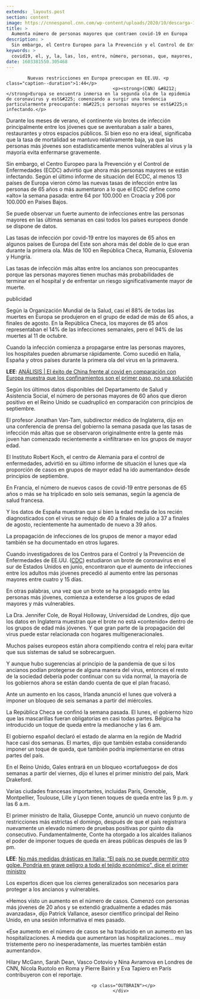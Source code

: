 ```yaml
--- 
extends: _layouts.post 
section: content 
image: https://cnnespanol.cnn.com/wp-content/uploads/2020/10/descarga-1-12.jpeg?quality=100&strip=info 
title: > 
  Aumenta número de personas mayores que contraen covid-19 en Europa 
description: > 
  Sin embargo, el Centro Europeo para la Prevención y el Control de Enfermedades (ECDC) advirtió que ahora más personas mayores se están infectando.Se puede observar un fuerte aumento de infecciones entre las personas mayores en las últimas semanas en casi todos los países europeos donde se dispone de datos.Como sucedió en Italia, España y otros países durante la primera ola del virus en la primavera.En el Reino Unido, Gales entrará en un bloqueo «cortafuegos» de dos semanas a partir del viernes, dijo el lunes el primer ministro del país, Mark Drakeford.«Ese aumento en el número de casos se ha traducido en un aumento en las hospitalizaciones. 
keywords: > 
  covid19, el, y, la, las, los, entre, número, personas, que, mayores, europa, contraen, en, más, se, aumenta 
date: 1603381550.305468 
--- 
```

<div><p class="share follow flush-left invisible">
	</p>
																	<p id="fave-video1" class="first"></p>
					 
			Nuevas restricciones en Europa preocupan en EE.UU. <p class="caption--duration">1:44</p>
											<p><strong>(CNN) &#8212; </strong>Europa se encuentra inmersa en la segunda ola de la epidemia de coronavirus y est&#225; comenzando a surgir una tendencia particularmente preocupante: m&#225;s personas mayores se est&#225;n infectando.</p>
<p>Durante los meses de verano, el continente vio brotes de infecci&#243;n principalmente entre los j&#243;venes que se aventuraban a salir a bares, restaurantes y otros espacios p&#250;blicos. Si bien eso no era ideal, significaba que la tasa de mortalidad se mantuvo relativamente baja, ya que las personas m&#225;s j&#243;venes son estad&#237;sticamente menos vulnerables al virus y la mayor&#237;a evita enfermarse gravemente.</p>
<p>Sin embargo, el Centro Europeo para la Prevenci&#243;n y el Control de Enfermedades (ECDC) advirti&#243; que ahora m&#225;s personas mayores se est&#225;n infectando. Seg&#250;n el &#250;ltimo informe de situaci&#243;n del ECDC, al menos 13 pa&#237;ses de Europa vieron c&#243;mo las nuevas tasas de infecci&#243;n entre las personas de 65 a&#241;os o m&#225;s aumentaron a lo que el ECDC define como &#171;alto&#187; la semana pasada: entre 64 por 100.000 en Croacia y 206 por 100.000 en Pa&#237;ses Bajos.</p><p id="ad_nat_btf_01" class="cnn_adtag cnn_adtag--dfp"></p><p>Se puede observar un fuerte aumento de infecciones entre las personas mayores en las &#250;ltimas semanas en casi todos los pa&#237;ses europeos donde se dispone de datos.</p>
<p>Las tasas de infecci&#243;n por covid-19 entre los mayores de 65 a&#241;os en algunos pa&#237;ses de Europa del Este son ahora m&#225;s del doble de lo que eran durante la primera ola. M&#225;s de 100 en Rep&#250;blica Checa, Rumania, Eslovenia y Hungr&#237;a.</p>
<p>Las tasas de infecci&#243;n m&#225;s altas entre los ancianos son preocupantes porque las personas mayores tienen muchas m&#225;s probabilidades de terminar en el hospital y de enfrentar un riesgo significativamente mayor de muerte.</p><p class="ad-heading-text">publicidad</p><p id="ad_out_vid_01" class="ad"></p><p>Seg&#250;n la Organizaci&#243;n Mundial de la Salud, casi el 88% de todas las muertes en Europa se produjeron en el grupo de edad de m&#225;s de 65 a&#241;os, a finales de agosto. En la Rep&#250;blica Checa, los mayores de 65 a&#241;os representaban el 14% de las infecciones semanales, pero el 94% de las muertes al 11 de octubre.</p>
<p>Cuando la infecci&#243;n comienza a propagarse entre las personas mayores, los hospitales pueden abrumarse r&#225;pidamente. Como sucedi&#243; en Italia, Espa&#241;a y otros pa&#237;ses durante la primera ola del virus en la primavera.</p>
<p><strong>LEE</strong>: <a href="https://cnnespanol.cnn.com/2020/10/20/analisis-el-exito-de-china-con-el-covid-en-comparacion-con-europa-muestra-que-los-confinamientos-son-el-primer-paso-no-una-solucion/">AN&#193;LISIS | El &#233;xito de China frente al covid en comparaci&#243;n con Europa muestra que los confinamientos son el primer paso, no una soluci&#243;n</a></p>
<p>Seg&#250;n los &#250;ltimos datos disponibles del Departamento de Salud y Asistencia Social, el n&#250;mero de personas mayores de 60 a&#241;os que dieron positivo en el Reino Unido se cuadruplic&#243; en comparaci&#243;n con principios de septiembre.</p>
<p>El profesor Jonathan Van-Tam, subdirector m&#233;dico de Inglaterra, dijo en una conferencia de prensa del gobierno la semana pasada que las tasas de infecci&#243;n m&#225;s altas que se observaron originalmente entre la gente m&#225;s joven han comenzado recientemente a &#171;infiltrarse&#187; en los grupos de mayor edad.</p>
<p>El Instituto Robert Koch, el centro de Alemania para el control de enfermedades, advirti&#243; en su &#250;ltimo informe de situaci&#243;n el lunes que &#171;la proporci&#243;n de casos en grupos de mayor edad ha ido aumentando&#187; desde principios de septiembre.</p>
<p>En Francia, el n&#250;mero de nuevos casos de covid-19 entre personas de 65 a&#241;os o m&#225;s se ha triplicado en solo seis semanas, seg&#250;n la agencia de salud francesa.</p>
<p>Y los datos de Espa&#241;a muestran que si bien la edad media de los reci&#233;n diagnosticados con el virus se redujo de 40 a finales de julio a 37 a finales de agosto, recientemente ha aumentado de nuevo a 39 a&#241;os.</p>
<p>La propagaci&#243;n de infecciones de los grupos de menor a mayor edad tambi&#233;n se ha documentado en otros lugares.</p>
<p>Cuando investigadores de los Centros para el Control y la Prevenci&#243;n de Enfermedades de EE.UU. (<a href="https://www.cdc.gov/mmwr/volumes/69/wr/mm6939e1.htm?s_cid=mm6939e1_w">CDC</a>) estudiaron un brote de coronavirus en el sur de Estados Unidos en junio, encontraron que el aumento de infecciones entre los adultos m&#225;s j&#243;venes precedi&#243; al aumento entre las personas mayores entre cuatro y 15 d&#237;as.</p>
<p>En otras palabras, una vez que un brote se ha propagado entre las personas m&#225;s j&#243;venes, comienza a extenderse a los grupos de edad mayores y m&#225;s vulnerables.</p>
<p>La Dra. Jennifer Cole, de Royal Holloway, Universidad de Londres, dijo que los datos en Inglaterra muestran que el brote no est&#225; &#171;contenido&#187; dentro de los grupos de edad m&#225;s j&#243;venes. Y que gran parte de la propagaci&#243;n del virus puede estar relacionada con hogares multigeneracionales.</p>
<p>Muchos pa&#237;ses europeos est&#225;n ahora compitiendo contra el reloj para evitar que sus sistemas de salud se sobrecarguen.</p>
<p>Y aunque hubo sugerencias al principio de la pandemia de que si los ancianos pod&#237;an protegerse de alguna manera del virus, entonces el resto de la sociedad deber&#237;a poder continuar con su vida normal, la mayor&#237;a de los gobiernos ahora se est&#225;n dando cuenta de que el plan fracas&#243;.</p>
<p>Ante un aumento en los casos, Irlanda anunci&#243; el lunes que volver&#225; a imponer un bloqueo de seis semanas a partir del mi&#233;rcoles.</p>
<p>La Rep&#250;blica Checa se confin&#243; la semana pasada. El lunes, el gobierno hizo que las mascarillas fueran obligatorias en casi todas partes. B&#233;lgica ha introducido un toque de queda entre la medianoche y las 6 am.</p>
<p>El gobierno espa&#241;ol declar&#243; el estado de alarma en la regi&#243;n de Madrid hace casi dos semanas. El martes, dijo que tambi&#233;n estaba considerando imponer un toque de queda, que tambi&#233;n podr&#237;a implementarse en otras partes del pa&#237;s.</p>
<p>En el Reino Unido, Gales entrar&#225; en un bloqueo &#171;cortafuegos&#187; de dos semanas a partir del viernes, dijo el lunes el primer ministro del pa&#237;s, Mark Drakeford.</p>
<p>Varias ciudades francesas importantes, incluidas Par&#237;s, Grenoble, Montpellier, Toulouse, Lille y Lyon tienen toques de queda entre las 9 p.m. y las 6 a.m.</p>
<p>El primer ministro de Italia, Giuseppe Conte, anunci&#243; un nuevo conjunto de restricciones m&#225;s estrictas el domingo, despu&#233;s de que el pa&#237;s registrara nuevamente un elevado n&#250;mero de pruebas positivas por quinto d&#237;a consecutivo. Fundamentalmente, Conte ha otorgado a los alcaldes italianos el poder de imponer toques de queda en &#225;reas p&#250;blicas despu&#233;s de las 9 pm.</p>
<p><strong>LEE</strong>: <a href="https://cnnespanol.cnn.com/2020/10/19/no-mas-medidas-drasticas-en-italia-el-pais-no-se-puede-permitir-otro-golpe-pondria-en-grave-peligro-a-todo-el-tejido-economico-dice-el-primer-ministro/">No m&#225;s medidas dr&#225;sticas en Italia: &#8220;El pa&#237;s no se puede permitir otro golpe. Pondr&#237;a en grave peligro a todo el tejido econ&#243;mico&#8221;, dice el primer ministro</a></p>
<p>Los expertos dicen que los cierres generalizados son necesarios para proteger a los ancianos y vulnerables.</p>
<p>&#171;Hemos visto un aumento en el n&#250;mero de casos. Comenz&#243; con personas m&#225;s j&#243;venes de 20 a&#241;os y se extendi&#243; gradualmente a edades m&#225;s avanzadas&#187;, dijo Patrick Vallance, asesor cient&#237;fico principal del Reino Unido, en una sesi&#243;n informativa el mes pasado.</p>
<p>&#171;Ese aumento en el n&#250;mero de casos se ha traducido en un aumento en las hospitalizaciones. A medida que aumentaron las hospitalizaciones&#8230; muy tristemente pero no inesperadamente, las muertes tambi&#233;n est&#225;n aumentando&#187;.</p>
<p>Hilary McGann, Sarah Dean, Vasco Cotovio y Nina Avramova en Londres de CNN, Nicola Ruotolo en Roma y Pierre Bairin y Eva Tapiero en Par&#237;s contribuyeron con el reportaje.</p>
									
									

									
									
	 

									
									<p class="OUTBRAIN"></p>
											</div>
